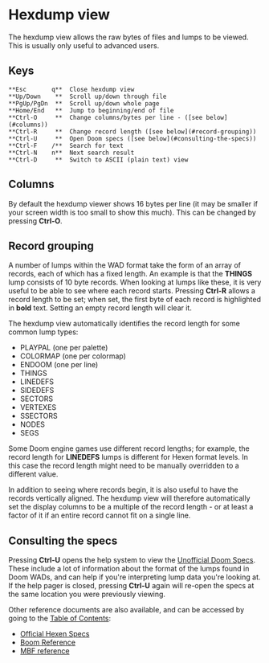 # Hexdump view

The hexdump view allows the raw bytes of files and lumps to be viewed.
This is usually only useful to advanced users.

## Keys

    **Esc       q**  Close hexdump view
    **Up/Down    **  Scroll up/down through file
    **PgUp/PgDn  **  Scroll up/down whole page
    **Home/End   **  Jump to beginning/end of file
    **Ctrl-O     **  Change columns/bytes per line - ([see below](#columns))
    **Ctrl-R     **  Change record length ([see below](#record-grouping))
    **Ctrl-U     **  Open Doom specs ([see below](#consulting-the-specs))
    **Ctrl-F    /**  Search for text
    **Ctrl-N    n**  Next search result
    **Ctrl-D     **  Switch to ASCII (plain text) view

## Columns

By default the hexdump viewer shows 16 bytes per line (it may be smaller if
your screen width is too small to show this much). This can be changed by
pressing **Ctrl-O**.

## Record grouping

A number of lumps within the WAD format take the form of an array of records,
each of which has a fixed length. An example is that the **THINGS** lump consists
of 10 byte records. When looking at lumps like these, it is very useful to be
able to see where each record starts. Pressing **Ctrl-R** allows a record
length to be set; when set, the first byte of each record is highlighted in
**bold** text. Setting an empty record length will clear it.

The hexdump view automatically identifies the record length for some common
lump types:

 * PLAYPAL (one per palette)
 * COLORMAP (one per colormap)
 * ENDOOM (one per line)
 * THINGS
 * LINEDEFS
 * SIDEDEFS
 * SECTORS
 * VERTEXES
 * SSECTORS
 * NODES
 * SEGS

Some Doom engine games use different record lengths; for example, the record
length for **LINEDEFS** lumps is different for Hexen format levels. In this case
the record length might need to be manually overridden to a different value.

In addition to seeing where records begin, it is also useful to have the
records vertically aligned. The hexdump view will therefore automatically
set the display columns to be a multiple of the record length - or at least
a factor of it if an entire record cannot fit on a single line.

## Consulting the specs

Pressing **Ctrl-U** opens the help system to view the [Unofficial Doom Specs](uds.md).
These include a lot of information about the format of the lumps found in
Doom WADs, and can help if you're interpreting lump data you're looking at.
If the help pager is closed, pressing **Ctrl-U** again will re-open the specs
at the same location you were previously viewing.

Other reference documents are also available, and can be accessed by going to
the [Table of Contents](contents.md):

 * [Official Hexen Specs](hexen_specs.md)
 * [Boom Reference](boomref.md)
 * [MBF reference](mbfedit.md)
